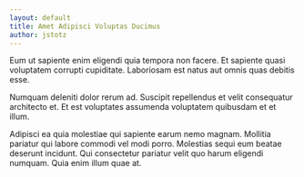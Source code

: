 ```yaml
---
layout: default
title: Amet Adipisci Voluptas Ducimus
author: jstotz
---
```


Eum ut sapiente enim eligendi quia tempora non facere. Et sapiente quasi voluptatem corrupti cupiditate. Laboriosam est natus aut omnis quas debitis esse.

Numquam deleniti dolor rerum ad. Suscipit repellendus et velit consequatur architecto et. Et est voluptates assumenda voluptatem quibusdam et et illum.

Adipisci ea quia molestiae qui sapiente earum nemo magnam. Mollitia pariatur qui labore commodi vel modi porro. Molestias sequi eum beatae deserunt incidunt. Qui consectetur pariatur velit quo harum eligendi numquam. Quia enim illum quae at.
